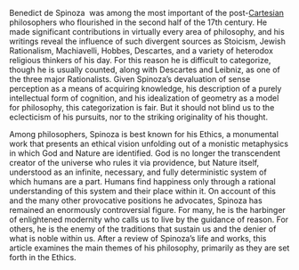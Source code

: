 Benedict de Spinoza  was among the most important of the post-[Cartesian](http://www.iep.utm.edu/descarte/) philosophers who flourished in the second half of the 17th century. He made significant contributions in virtually every area of philosophy, and his writings reveal the influence of such divergent sources as Stoicism, Jewish Rationalism, Machiavelli, Hobbes, Descartes, and a variety of heterodox religious thinkers of his day. For this reason he is difficult to categorize, though he is usually counted, along with Descartes and Leibniz, as one of the three major Rationalists. Given Spinoza’s devaluation of sense perception as a means of acquiring knowledge, his description of a purely intellectual form of cognition, and his idealization of geometry as a model for philosophy, this categorization is fair. But it should not blind us to the eclecticism of his pursuits, nor to the striking originality of his thought.

Among philosophers, Spinoza is best known for his Ethics, a monumental work that presents an ethical vision unfolding out of a monistic metaphysics in which God and Nature are identified. God is no longer the transcendent creator of the universe who rules it via providence, but Nature itself, understood as an infinite, necessary, and fully deterministic system of which humans are a part. Humans find happiness only through a rational understanding of this system and their place within it. On account of this and the many other provocative positions he advocates, Spinoza has remained an enormously controversial figure. For many, he is the harbinger of enlightened modernity who calls us to live by the guidance of reason. For others, he is the enemy of the traditions that sustain us and the denier of what is noble within us. After a review of Spinoza’s life and works, this article examines the main themes of his philosophy, primarily as they are set forth in the Ethics.